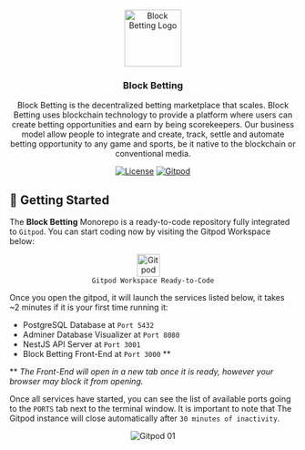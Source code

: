 <!-- INTRODUCTION -->
<br>
<p align="center">
  <a href="https://github.com/metamathstudios" target="_blank" rel="noopener noreferrer">
    <img width="100" src="https://user-images.githubusercontent.com/78161484/204107355-f9b2503b-06ab-4c65-8356-5ccef15e93b3.png" alt="Block Betting Logo">
  </a>
  
  <!-- Title Placeholder -->
  <h3 align="center">Block Betting</h3>
  <p align="center">
    Block Betting is the decentralized betting marketplace that scales. Block Betting uses blockchain technology to provide a platform where users can create betting opportunities and earn by being scorekeepers. Our business model allow people to integrate and create, track, settle and automate betting opportunity to any game and sports, be it native to the blockchain or conventional media.
  </p>
</p>

<div align="center">

[![License](https://img.shields.io/github/license/block-betting/block-betting-monorepo)](#license)
<a href="https://gitpod.io/#https://github.com/block-betting/block-betting-monorepo" target="_blank">
<img src="https://img.shields.io/badge/Gitpod-ready--to--code-blue?logo=gitpod" alt="Gitpod">
</a>

</div>

## 🚀 Getting Started

The **Block Betting** Monorepo is a ready-to-code repository fully integrated to `Gitpod`. You can start coding now by visiting the Gitpod Workspace below:

<p align="center">
<a href="https://gitpod.io/#https://github.com/block-betting/block-betting-monorepo" target="_blank" rel="noreferrer">
     <img src="https://gitpod.io/static/media/gitpod.a7ab6752.svg" alt="Gitpod" width="40" height="40" style="margin-right: 1rem;"/>
</a>
<br>
<code>Gitpod Workspace Ready-to-Code</code>
</p>

Once you open the gitpod, it will launch the services listed below, it takes ~2 minutes if it is your first time running it:

 - PostgreSQL Database at `Port 5432`
 - Adminer Database Visualizer at `Port 8080`
 - NestJS API Server at `Port 3001`
 - Block Betting Front-End at `Port 3000` **


** _The Front-End will open in a new tab once it is ready, however your browser may block it from opening._


Once all services have started, you can see the list of available ports going to the `PORTS` tab next to the terminal window. It is important to note that The Gitpod instance will close automatically after `30 minutes of inactivity`.

<p align="center">
  <img src="" alt="Gitpod 01"/>
</p>
